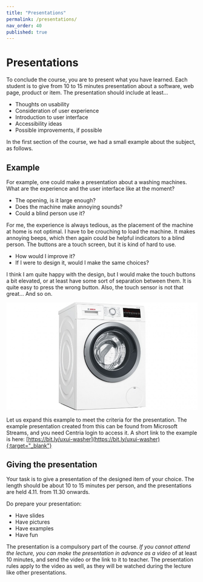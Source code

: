 ```yaml
---
title: "Presentations"
permalink: /presentations/
nav_order: 40
published: true
---
```


# Presentations

To conclude the course, you are to present what you have learned. Each student is to give from 10 to 15 minutes presentation about a software, web page, product or item. The presentation should include at least...

* Thoughts on usability
* Consideration of user experience 
* Introduction to user interface
* Accessibility ideas
* Possible improvements, if possible

In the first section of the course, we had a small example about the subject, as follows.

## Example

For example, one could make a presentation about a washing machines. What are the experience and the user interface like at the moment? 
* The opening, is it large enough? 
* Does the machine make annoying sounds? 
* Could a blind person use it? 

For me, the experience is always tedious, as the placement of the machine at home is not optimal. I have to be crouching to load the machine. It makes annoying beeps, which then again could be helpful indicators to a blind person. The buttons are a touch screen, but it is kind of hard to use.

* How would I improve it?
* If I were to design it, would I make the same choices?

I think I am quite happy with the design, but I would make the touch buttons a bit elevated, or at least have some sort of separation between them. It is quite easy to press the wrong button. Also, the touch sensor is not that great... And so on.

![Washing machine on white background](https://raw.githubusercontent.com/centria/uxui/master/images/washingmachine.jpg)  

Let us expand this example to meet the criteria for the presentation. The example presentation created from this can be found from Microsoft Streams, and you need Centria login to access it. A short link to the example is here: [https://bit.ly/uxui-washer](https://bit.ly/uxui-washer){:target="_blank"}

## Giving the presentation

Your task is to give a presentation of the designed item of your choice. The length should be about 10 to 15 minutes per person, and the presentations are held 4.11. from 11.30 onwards. 

Do prepare your presentation:
* Have slides
* Have pictures
* Have examples
* Have fun

The presentation is a compulsory part of the course. *If you cannot attend the lecture, you can make the presentation in advance as a video* of at least 10 minutes, and send the video or the link to it to teacher. The presentation rules apply to the video as well, as they will be watched during the lecture like other presentations.